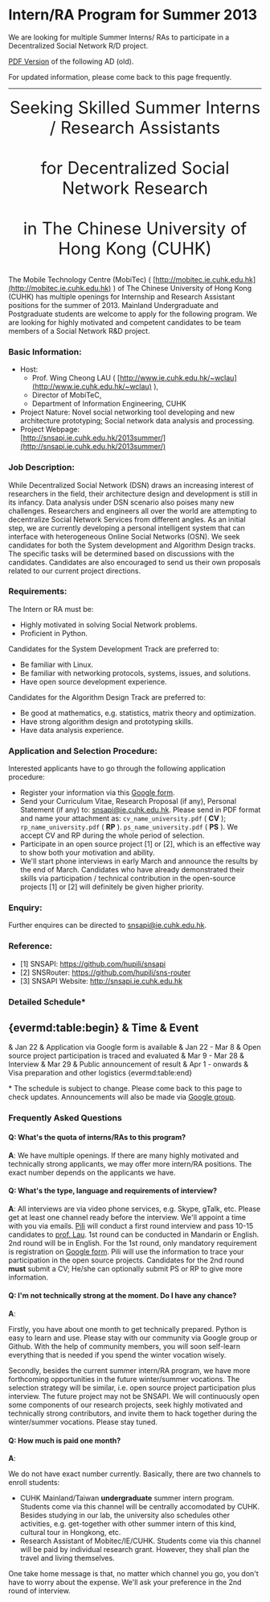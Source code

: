 # Intern/RA Program for Summer 2013

We are looking for multiple Summer Interns/ RAs to participate in 
a Decentralized Social Network R/D project. 

[PDF Version](ad2013summer.pdf)
of the following AD (old). 

For updated information, please come back to this page frequently. 

--------

<p style="font-size:25pt;margin-top:0.5em;text-align:center">
Seeking Skilled Summer Interns / Research Assistants 
<br/>
<br/>
for Decentralized Social Network Research 
<br/>
<br/>
in The Chinese University of Hong Kong (CUHK)
</p>

The Mobile Technology Centre (MobiTec) ( [http://mobitec.ie.cuhk.edu.hk](http://mobitec.ie.cuhk.edu.hk) )
of The Chinese University of Hong Kong (CUHK) has multiple openings for Internship and 
Research Assistant positions for the summer of 2013.
Mainland Undergraduate and Postgraduate students are welcome to apply for the following program. 
We are looking for highly motivated and competent candidates to be team members of  a Social Network R&D project.

### Basic Information: 

   * Host: 
      - Prof. Wing Cheong LAU ( [http://www.ie.cuhk.edu.hk/~wclau](http://www.ie.cuhk.edu.hk/~wclau) ), 
      - Director of MobiTeC, 
      - Department of Information Engineering, CUHK
   * Project Nature: Novel social networking tool developing and new architecture prototyping; Social network data analysis and processing. 
   * Project Webpage:  
   [http://snsapi.ie.cuhk.edu.hk/2013summer/](http://snsapi.ie.cuhk.edu.hk/2013summer/)

### Job Description: 

While Decentralized Social Network (DSN) draws an increasing interest of researchers in the field, 
their architecture design and development is still in its infancy. 
Data analysis under DSN scenario also poises many new challenges. 
Researchers and engineers all over the world are attempting to decentralize Social Network Services from different angles. 
As an initial step, we are currently  developing a personal intelligent system 
that can interface with heterogeneous Online Social Networks (OSN). 
We seek candidates for both the System development and Algorithm Design tracks. 
The specific tasks will be determined based on discussions with the candidates. 
Candidates are also encouraged to send us their own proposals related to our current project directions. 

### Requirements: 

The Intern or RA must be:

   * Highly motivated in solving Social Network problems. 
   * Proficient in Python. 

Candidates for the System Development Track are preferred to:

   * Be familiar with Linux.
   * Be familiar with networking protocols, systems, issues, and solutions.
   * Have open source development experience.

Candidates for the Algorithm Design Track are preferred to:

   * Be good at mathematics, e.g. statistics, matrix theory and optimization.
   * Have strong algorithm design and prototyping skills. 
   * Have data analysis experience. 

### Application and Selection Procedure: 

Interested applicants have to go through the following application procedure:

   * Register your information via this [Google form](https://docs.google.com/spreadsheet/embeddedform?formkey=dEZaT2xQRldQaW12ekZ6dVVVU2puTFE6MQ).
   * Send your Curriculum Vitae, Research Proposal (if any),
   Personal Statement (if any) to: 
   [snsapi@ie.cuhk.edu.hk](mailto:snsapi@ie.cuhk.edu.hk).
   Please send in PDF format and name your attachment as:
   `cv_name_university.pdf` ( **CV** );
   `rp_name_university.pdf` ( **RP** ). 
   `ps_name_university.pdf` ( **PS** ). 
   We accept CV and RP during the whole period of selection.
   * Participate in an open source project [1] or [2], 
   which is an effective way to show both your motivation and ability. 
   * We'll start phone interviews in early March and announce the results by the end of March. 
   Candidates who have already demonstrated their skills via participation / technical contribution 
   in the open-source projects [1] or [2] will definitely be given higher priority. 

### Enquiry:

Further enquires can be directed to
[snsapi@ie.cuhk.edu.hk](mailto:snsapi@ie.cuhk.edu.hk).

### Reference: 

   * [1] SNSAPI: https://github.com/hupili/snsapi
   * [2] SNSRouter: https://github.com/hupili/sns-router
   * [3] SNSAPI Website: http://snsapi.ie.cuhk.edu.hk

### Detailed Schedule\*

{evermd:table:begin}
& Time & Event
---
& Jan 22 & Application via Google form is available 
& Jan 22 - Mar 8 & Open source project participation is traced and evaluated
& Mar 9 - Mar 28 & Interview
& Mar 29 & Public announcement of result
& Apr 1 - onwards & Visa preparation and other logistics
{evermd:table:end}

\* The schedule is subject to change. 
Please come back to this page to check updates. 
Announcements will also be made via 
[Google group](https://groups.google.com/forum/?fromgroups#!forum/snsapi).

### Frequently Asked Questions

#### Q: What's the quota of interns/RAs to this program?

**A**:
We have multiple openings. 
If there are many highly motivated and technically strong applicants, 
we may offer more intern/RA positions. 
The exact number depends on the applicants we have. 

#### Q: What's the type, language and requirements of interview? 

**A**:
All interviews are via video phone services,
e.g. Skype, gTalk, etc.
Please get at least one channel ready before the interview.
We'll appoint a time with you via emails.
[Pili](http://personal.ie.cuhk.edu.hk/~hpl011/homepage/)
will conduct a first round interview and pass 10-15 candidates to
[prof. Lau](http://personal.ie.cuhk.edu.hk/~wclau/).
1st round can be conducted in Mandarin or English. 
2nd round will be in English. 
For the 1st round, only mandatory requirement is registration on
[Google form](https://docs.google.com/spreadsheet/embeddedform?formkey=dEZaT2xQRldQaW12ekZ6dVVVU2puTFE6MQ).
Pili will use the information to trace your participation in the open source projects.
Candidates for the 2nd round **must** submit a CV;
He/she can optionally submit PS or RP to give more information.

#### Q: I'm not technically strong at the moment. Do I have any chance?

**A**:

Firstly, you have about one month to get technically prepared. 
Python is easy to learn and use. 
Please stay with our community via Google group or Github. 
With the help of community members, 
you will soon self-learn everything that is needed if you spend the winter vocation wisely.

Secondly, besides the current summer intern/RA program, 
we have more forthcoming opportunities in the future winter/summer vocations. 
The selection strategy will be similar, i.e. open source project participation plus interview. 
The future project may not be SNSAPI. 
We will continuously open some components of our research projects, 
seek highly motivated and technically strong contributors, 
and invite them to hack together during the winter/summer vocations. 
Please stay tuned. 

#### Q: How much is paid one month? 

**A**:

We do not have exact number currently.
Basically, there are two channels to enroll students:

   * CUHK Mainland/Taiwan **undergraduate** summer intern program.
   Students come via this channel will be centrally accomodated by CUHK.
   Besides studying in our lab, the university also schedules other activities, 
   e.g. get-together with other summer intern of this kind, cultural tour in Hongkong, etc. 
   * Research Assistant of Mobitec/IE/CUHK.
   Students come via this channel will be paid by individual research grant.
   However, they shall plan the travel and living themselves. 

One take home message is that, 
no matter which channel you go, 
you don't have to worry about the expense. 
We'll ask your preference in the 2nd round of interview. 


